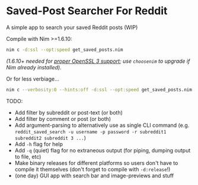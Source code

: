 # Saved-Post Searcher For Reddit
A simple app to search your saved Reddit posts (WIP)

Compile with Nim >=1.6.10:
```sh
nim c -d:ssl --opt:speed get_saved_posts.nim
```
_(1.6.10+ needed for [proper OpenSSL 3 support](https://www.mail-archive.com/nim-general@lists.nim-lang.org/msg22302.html); use `choosenim` to upgrade if Nim already installed)._

Or for less verbiage...

```sh
nim c --verbosity:0 --hints:off -d:ssl --opt:speed get_saved_posts.nim
```

TODO:
- Add filter by subreddit or post-text (or both)
- Add filter by comment or post (or both)
- Add argument-parsing to alternatively use as single CLI command (e.g. `reddit_saved_search -u username -p password -r subreddit1 subreddit2 subreddit 3 ...`)
- Add `-h` flag for help
- Add `-q` (quiet) flag for no extraneous output (for piping, dumping output to file, etc)
- Make binary releases for different platforms so users don't have to compile it themselves (don't forget to compile with `-d:release`!)
- (one day) GUI app with search bar and image-previews and stuff

